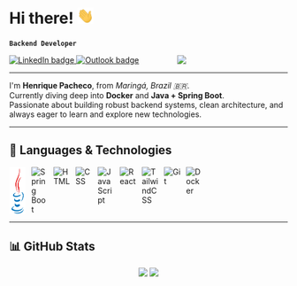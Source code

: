 # Hi there! <img src="https://raw.githubusercontent.com/ABSphreak/ABSphreak/master/gifs/Hi.gif" width="30px">

**`Backend Developer`**  

<img align="right" src="https://user-images.githubusercontent.com/5713670/87202985-820dcb80-c2b6-11ea-9f56-7ec461c497c3.gif" width="200">

<a href="https://www.linkedin.com/in/henrique-pacheco-alves/" target="_blank">
  <img src="https://img.shields.io/static/v1?message=LinkedIn&logo=linkedin&label=&color=0077B5&logoColor=white&labelColor=&style=for-the-badge" height="25" alt="LinkedIn badge"/>
</a>
<a href="mailto:henriquepacheco08@outlook.com">
  <img src="https://img.shields.io/badge/-Outlook-0078D4?style=for-the-badge&logo=microsoft-outlook&logoColor=white" height="25" alt="Outlook badge"/>
</a>

---

I'm **Henrique Pacheco**, from *Maringá, Brazil 🇧🇷*.  
Currently diving deep into **Docker** and **Java + Spring Boot**.  
Passionate about building robust backend systems, clean architecture, and always eager to learn and explore new technologies.  

---

## 🧰 Languages & Technologies

<div style="display: flex; flex-wrap: wrap; gap: 10px;">

<img src="https://raw.githubusercontent.com/devicons/devicon/master/icons/java/java-original.svg" title="Java" width="30px"/>
<img src="https://www.vectorlogo.zone/logos/springio/springio-icon.svg" title="Spring Boot" width="30px"/>
<img src="https://cdn.jsdelivr.net/gh/devicons/devicon@latest/icons/html5/html5-original.svg" title="HTML" width="30px"/>
<img src="https://cdn.jsdelivr.net/gh/devicons/devicon@latest/icons/css3/css3-original.svg" title="CSS" width="30px"/>
<img src="https://cdn.jsdelivr.net/gh/devicons/devicon@latest/icons/javascript/javascript-original.svg" title="JavaScript" width="30px"/>
<img src="https://cdn.jsdelivr.net/gh/devicons/devicon@latest/icons/react/react-original.svg" title="React" width="30px"/>
<img src="https://cdn.jsdelivr.net/gh/devicons/devicon@latest/icons/tailwindcss/tailwindcss-original.svg" title="TailwindCSS" width="30px"/>
<img src="https://cdn.jsdelivr.net/gh/devicons/devicon@latest/icons/git/git-original.svg" title="Git" width="30px"/>
<img src="https://cdn.jsdelivr.net/gh/devicons/devicon@latest/icons/docker/docker-original.svg" title="Docker" width="30px"/>

</div>

---

## 📊 GitHub Stats

<div align="center">
  <img 
    src="https://github-readme-stats.vercel.app/api/top-langs/?username=HenriquePachecoAlves&theme=dark&show_icons=true&hide_border=true&layout=compact&bg_color=00000000" 
    height="180"
    style="display: inline-block; vertical-align: top;" 
  />
  <img 
    src="https://github-readme-stats.vercel.app/api?username=HenriquePachecoAlves&theme=dark&show_icons=true&hide_border=true&count_private=true&bg_color=00000000" 
    height="180"
    style="display: inline-block; vertical-align: top;" 
  />
</div>
